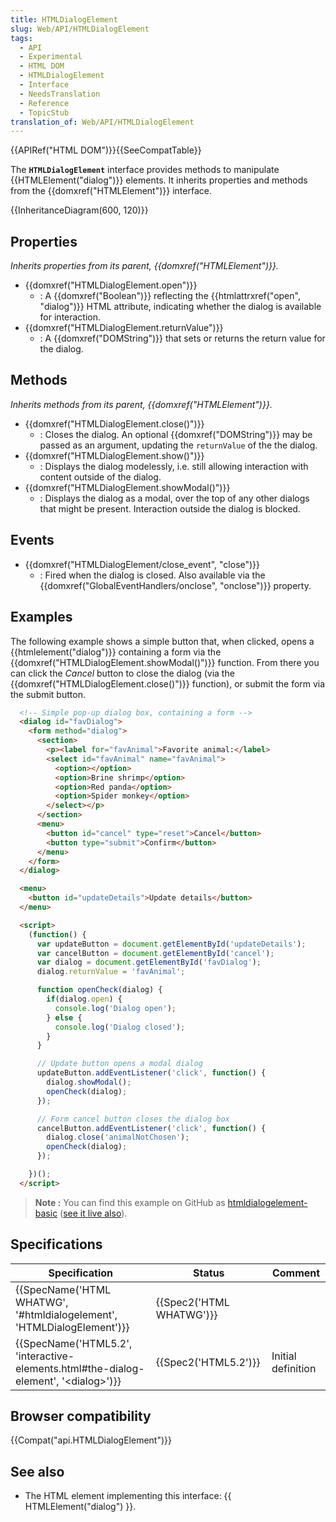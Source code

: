 ```yaml
---
title: HTMLDialogElement
slug: Web/API/HTMLDialogElement
tags:
  - API
  - Experimental
  - HTML DOM
  - HTMLDialogElement
  - Interface
  - NeedsTranslation
  - Reference
  - TopicStub
translation_of: Web/API/HTMLDialogElement
---
```

{{APIRef("HTML DOM")}}{{SeeCompatTable}}

The **`HTMLDialogElement`** interface provides methods to manipulate {{HTMLElement("dialog")}} elements. It inherits properties and methods from the {{domxref("HTMLElement")}} interface.

{{InheritanceDiagram(600, 120)}}

## Properties

_Inherits properties from its parent, {{domxref("HTMLElement")}}._

- {{domxref("HTMLDialogElement.open")}}
  - : A {{domxref("Boolean")}} reflecting the {{htmlattrxref("open", "dialog")}} HTML attribute, indicating whether the dialog is available for interaction.
- {{domxref("HTMLDialogElement.returnValue")}}
  - : A {{domxref("DOMString")}} that sets or returns the return value for the dialog.

## Methods

_Inherits methods from its parent, {{domxref("HTMLElement")}}._

- {{domxref("HTMLDialogElement.close()")}}
  - : Closes the dialog. An optional {{domxref("DOMString")}} may be passed as an argument, updating the `returnValue` of the the dialog.
- {{domxref("HTMLDialogElement.show()")}}
  - : Displays the dialog modelessly, i.e. still allowing interaction with content outside of the dialog.
- {{domxref("HTMLDialogElement.showModal()")}}
  - : Displays the dialog as a modal, over the top of any other dialogs that might be present. Interaction outside the dialog is blocked.

## Events

- {{domxref("HTMLDialogElement/close_event", "close")}}
  - : Fired when the dialog is closed.
    Also available via the {{domxref("GlobalEventHandlers/onclose", "onclose")}} property.

## Examples

The following example shows a simple button that, when clicked, opens a {{htmlelement("dialog")}} containing a form via the {{domxref("HTMLDialogElement.showModal()")}} function. From there you can click the _Cancel_ button to close the dialog (via the {{domxref("HTMLDialogElement.close()")}} function), or submit the form via the submit button.

```html
  <!-- Simple pop-up dialog box, containing a form -->
  <dialog id="favDialog">
    <form method="dialog">
      <section>
        <p><label for="favAnimal">Favorite animal:</label>
        <select id="favAnimal" name="favAnimal">
          <option></option>
          <option>Brine shrimp</option>
          <option>Red panda</option>
          <option>Spider monkey</option>
        </select></p>
      </section>
      <menu>
        <button id="cancel" type="reset">Cancel</button>
        <button type="submit">Confirm</button>
      </menu>
    </form>
  </dialog>

  <menu>
    <button id="updateDetails">Update details</button>
  </menu>

  <script>
    (function() {
      var updateButton = document.getElementById('updateDetails');
      var cancelButton = document.getElementById('cancel');
      var dialog = document.getElementById('favDialog');
      dialog.returnValue = 'favAnimal';

      function openCheck(dialog) {
        if(dialog.open) {
          console.log('Dialog open');
        } else {
          console.log('Dialog closed');
        }
      }

      // Update button opens a modal dialog
      updateButton.addEventListener('click', function() {
        dialog.showModal();
        openCheck(dialog);
      });

      // Form cancel button closes the dialog box
      cancelButton.addEventListener('click', function() {
        dialog.close('animalNotChosen');
        openCheck(dialog);
      });

    })();
  </script>
```

> **Note :** You can find this example on GitHub as [htmldialogelement-basic](https://github.com/mdn/dom-examples/blob/master/htmldialogelement-basic/index.html) ([see it live also](https://mdn.github.io/dom-examples/htmldialogelement-basic/)).

## Specifications

| Specification                                                                                                            | Status                           | Comment            |
| ------------------------------------------------------------------------------------------------------------------------ | -------------------------------- | ------------------ |
| {{SpecName('HTML WHATWG', '#htmldialogelement', 'HTMLDialogElement')}}                             | {{Spec2('HTML WHATWG')}} |                    |
| {{SpecName('HTML5.2', 'interactive-elements.html#the-dialog-element', '&lt;dialog&gt;')}} | {{Spec2('HTML5.2')}}     | Initial definition |

## Browser compatibility

{{Compat("api.HTMLDialogElement")}}

## See also

- The HTML element implementing this interface: {{ HTMLElement("dialog") }}.
